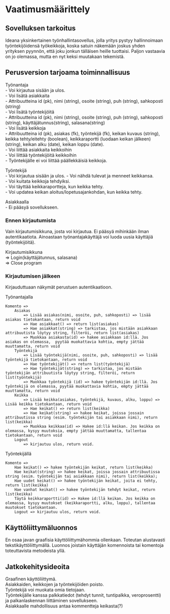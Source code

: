 # Vaatimusmäärittely

## Sovelluksen tarkoitus

Ideana yksinkertainen työnhallintasovellus, jolla yritys pystyy hallinnoimaan työntekijöidensä työkeikkoja, koska satuin näkemään joskus yhden yrityksen pyynnön, että joku jonkun tälläisen heille tuottaisi. Paljon vastaavia on jo olemassa, mutta en nyt keksi muutakaan tekemistä.

## Perusversion tarjoama toiminnallisuus

Työnantaja    
    - Voi kirjautua sisään ja ulos.      
    - Voi lisätä asiakkaita   
        - Attribuutteina id (pk), nimi (string), osoite (string), puh (string), sahkoposti (string)   
    - Voi lisätä työntekijöitä   
        - Attribuutteina id (pk), nimi (string), osoite (string), puh (string), sahkoposti (string), käyttäjätunnus(string), salasana(string)   
    - Voi lisätä keikkoja   
        - Attribuutteina id (pk), asiakas (fk), työntekijä (fk), keikan kuvaus (string), keikka tehty/eitehty (boolean), keikkaraportti (luodaan keikan jälkeen)(string), keikan alku (date), keikan loppu (date).   
    - Voi liittää asiakkaita keikkoihin   
    - Voi liittää työntekijöitä keikkoihin   
        - Työntekijälle ei voi liittää päällekkäisiä keikkoja.   

Työntekijä   
    - Voi kirjautua sisään ja ulos.
    - Voi nähdä tulevat ja menneet keikkansa.   
    - Voi kuitata keikkoja tehdyiksi.   
    - Voi täyttää keikkaraportteja, kun keikka tehty.   
    - Voi updatea keikan aloitus/lopetusajankohdan, kun keikka tehty.   

Asiakkaalla   
    - Ei pääsyä sovellukseen.   

### Ennen kirjautumista   

Vain kirjautumisikkuna, josta voi kirjautua. Ei pääsyä mihinkään ilman autentikaatiota. Ainoastaan työnantajakäyttäjä voi luoda uusia käyttäjiä (työntekijöitä).   

Kirjautumisikkuna    
    => Login(käyttäjätunnus, salasana)   
    => Close program   
    
### Kirjautumisen jälkeen   

Kirjauduttuaan näkymät perustuen autentikaatioon. 
   
Työnantajalla    

    Komento =>    
        Asiakas   
            => Lisää asiakas(nimi, osoite, puh, sahkoposti) => lisää asiakas tietokantaan, return void   
            => Hae asiakkaat() => return list(asiakas)   
            => Hae asiakkat(string) => tarkistaa, jos mistään asiakkaan attribuutista löytyy string, filteröi, return list(asiakas)   
            => Muokkaa asiakasta(id) => hakee asiakkaan id:llä. Jos asiakas on olemassa,  pyytää muokattavia kohtia, empty jättää muuttamatta, return void   
        Työntekijä   
            => Lisää työntekijä(nimi, osoite, puh, sahkoposti) => lisää työntekijä tietokantaan, return void   
            => Hae työntekijät() => return list(työntekijä)   
            => Hae työntekijät(string) => tarkistaa, jos mistään työntekijän attribuutista löytyy string, filteröi, return list(työntekijä)   
            => Muokkaa työntekijä (id) => hakee työntekijän id:llä. Jos työntekijä on olemassa, pyytää muokattavia kohtia, empty jättää muuttamatta, return void   
        Keikka   
            => Lisää keikka(asiakas, työntekijä, kuvaus, alku, loppu) => Lisää keikka tietokantaan, return void   
            => Hae keikat() => return list(keikka)   
            => Hae keikat(string) => hakee keikat, joissa jossain attribuutissa string (esim. työntekijän tai asiakkaan nimi), return list(keikka)      
            => Muokkaa keikkaa(id) => Hakee id:llä keikan. Jos keikka on olemassa, kysyy muutoksia, empty jättää muuttamatta, tallentaa tietokantaan, return void    
        Logout
            => kirjautuu ulos, return void.
            
Työntekijällä   

    Komento =>   
        Hae keikat() => hakee työntekijän keikat, return list(keikka)   
        Hae keikat(string) => hakee keikat, joissa jossain attribuutissa string (esim. työntekijän tai asiakkaan nimi), return list(keikka);   
        Hae uudet keikat() => hakee työntekijän keikat, joita ei tehty, return list(keikka)   
        Hae vanhat keikat() => hakee työntekijän tehdyt keikat, return list(keikka)   
        Täytä keikkaraportti(id) => Hakee id:llä keikan. Jos keikka on olemassa, kysyy muutokset (keikkaraportti, alku, loppu), tallentaa muutokset tietokantaan.   
        Logout => kirjautuu ulos, return void.
  
   
## Käyttöliittymäluonnos

En osaa javan graafisia käyttöliittymähommia ollenkaan. Toteutan alustavasti tekstikäyttöliittymällä. Luonnos joistain käyttäjän komennoista tai komentoja toteuttavista metodeista yllä.  

## Jatkokehitysideoita

Graafinen käyttöliittymä.   
Asiakkaiden, keikkojen ja työntekijöiden poisto.   
Työntekijä voi muokata omia tietojaan.   
Työntekijälle kanssa palkkatiedot (tehdyt tunnit, tuntipalkka, veroprosentti) ja palkanlaskennan liittäminen sovellukseen.   
Asiakkaalle mahdollisuus antaa kommentteja keikasta(?)   


